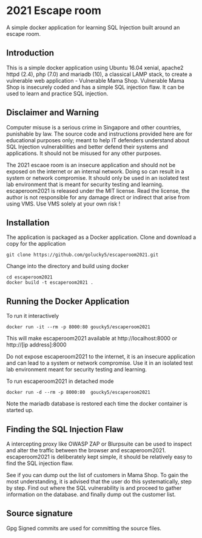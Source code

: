 # 2021 Escape room
A simple docker application for learning SQL Injection built around an escape room.

## Introduction

This is a simple docker application using Ubuntu 16.04 xenial, apache2 httpd (2.4), php (7.0) and mariadb (10), a classical LAMP stack, to
create a vulnerable web application - Vulnerable Mama Shop. Vulnerable Mama Shop is insecurely coded and has a simple SQL injection flaw. It can be used to learn and practice SQL injection. 

## Disclaimer and Warning

Computer misuse is a serious crime in Singapore and other countries, punishable by law. The source code and instructions provided here are for educational purposes only; meant to help IT defenders understand about SQL Injection vulnerabilities and better defend their systems and applications. It should not be misused for any other purposes. 

The 2021 escaoe room is an insecure application and should not be exposed on the internet or an internal network. Doing so can result in a system or network compromise. It should only be used in an isolated test lab environment that is meant for security testing and learning. escaperoom2021 is released under the MIT license. Read the license, the author is not responsible for any damage direct or indirect that arise from using VMS. Use VMS solely at your own risk !

## Installation

The application is packaged as a Docker application. Clone and download a copy for the application

    git clone https://github.com/golucky5/escaperoom2021.git

Change into the directory and build using docker

    cd escaperoom2021
    docker build -t escaperoom2021 .

## Running the Docker Application

To run it interactively

    docker run -it --rm -p 8000:80 goucky5/escaperoom2021

This will make escaperoom2021 available at http://localhost:8000 or http://[ip address]:8000

Do not expose escaperoom2021 to the internet, it is an insecure application and can lead to a system or network compromise. 
Use it in an isolated test lab environment meant for security testing and learning. 
 
To run escaperoom2021 in detached mode

    docker run -d --rm -p 8000:80  goucky5/escaperoom2021
    
Note the mariadb database is restored each time the docker container is started up.     

## Finding the SQL Injection Flaw

A intercepting proxy like OWASP ZAP or Blurpsuite can be used to inspect and alter the traffic between the browser and escaperoom2021. 
escaperoom2021 is deliberately kept simple, it should be relatively easy to find the SQL injection flaw. 

See if you can dump out the list of customers in Mama Shop. To gain the most understanding, it is advised that the user 
do this systematically, step by step. Find out where the SQL vulnerability is and proceed to gather information on the database. 
and finally dump out the customer list. 

## Source signature
Gpg Signed commits are used for committing the source files. 





